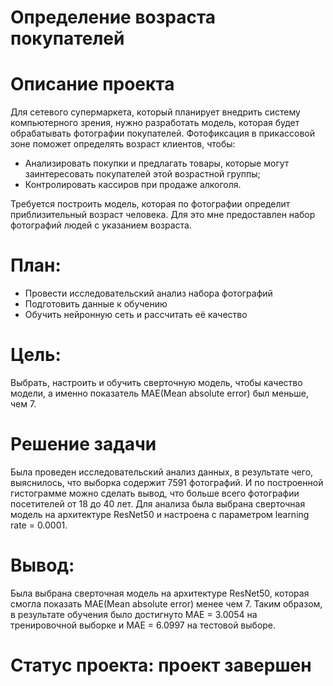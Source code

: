# Определение возраста покупателей
# Описание проекта
Для сетевого супермаркета, который планирует внедрить систему компьютерного зрения, нужно разработать модель, которая будет обрабатывать фотографии покупателей. Фотофиксация в прикассовой зоне поможет определять возраст клиентов, чтобы:

- Анализировать покупки и предлагать товары, которые могут заинтересовать покупателей этой возрастной группы;
- Контролировать кассиров при продаже алкоголя.

Требуется построить модель, которая по фотографии определит приблизительный возраст человека. Для это мне предоставлен набор фотографий людей с указанием возраста.

# План:
- Провести исследовательский анализ набора фотографий
- Подготовить данные к обучению
- Обучить нейронную сеть и рассчитать её качество

# Цель:
Выбрать, настроить и обучить сверточную модель, чтобы качество модели, а именно показатель MAE(Mean absolute error) был меньше, чем 7. 

# Решение задачи
Была проведен исследовательский анализ данных, в результате чего, выяснилось, что выборка содержит 7591 фотографий. И по построенной гистограмме можно сделать вывод, что больше всего фотографии посетителей от 18 до 40 лет. 
Для анализа была выбрана сверточная модель на архитектуре ResNet50 и настроена с параметром learning rate = 0.0001. 

# Вывод:

Была выбрана сверточная модель на архитектуре ResNet50, которая смогла показать MAE(Mean absolute error) менее чем 7. Таким образом, в результате обучения было достигнуто MAE = 3.0054 на тренировочной выборке и MAE = 6.0997 на тестовой выборе.

# Статус проекта: проект завершен